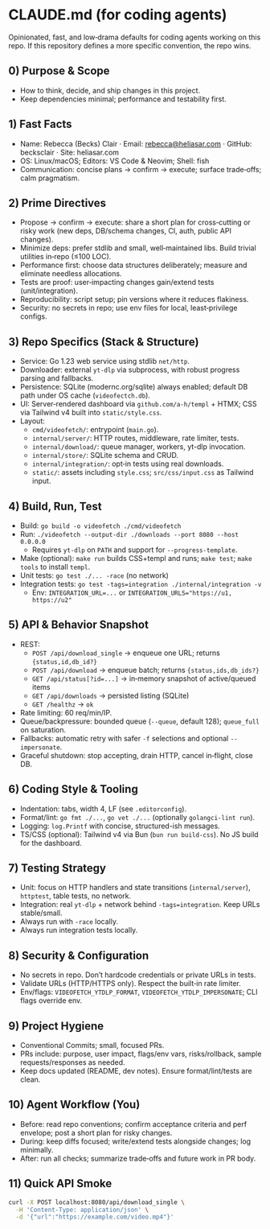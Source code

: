 # CLAUDE.md (for coding agents)

Opinionated, fast, and low‑drama defaults for coding agents working on this repo. If this repository defines a more specific convention, the repo wins.

## 0) Purpose & Scope

- How to think, decide, and ship changes in this project.
- Keep dependencies minimal; performance and testability first.

## 1) Fast Facts

- Name: Rebecca (Becks) Clair · Email: <rebecca@heliasar.com> · GitHub: becksclair · Site: heliasar.com
- OS: Linux/macOS; Editors: VS Code & Neovim; Shell: fish
- Communication: concise plans → confirm → execute; surface trade‑offs; calm pragmatism.

## 2) Prime Directives

- Propose → confirm → execute: share a short plan for cross‑cutting or risky work (new deps, DB/schema changes, CI, auth, public API changes).
- Minimize deps: prefer stdlib and small, well‑maintained libs. Build trivial utilities in‑repo (≤100 LOC).
- Performance first: choose data structures deliberately; measure and eliminate needless allocations.
- Tests are proof: user‑impacting changes gain/extend tests (unit/integration).
- Reproducibility: script setup; pin versions where it reduces flakiness.
- Security: no secrets in repo; use env files for local, least‑privilege configs.

## 3) Repo Specifics (Stack & Structure)

- Service: Go 1.23 web service using stdlib `net/http`.
- Downloader: external `yt-dlp` via subprocess, with robust progress parsing and fallbacks.
- Persistence: SQLite (modernc.org/sqlite) always enabled; default DB path under OS cache (`videofectch.db`).
- UI: Server‑rendered dashboard via `github.com/a-h/templ` + HTMX; CSS via Tailwind v4 built into `static/style.css`.
- Layout:
  - `cmd/videofetch/`: entrypoint (`main.go`).
  - `internal/server/`: HTTP routes, middleware, rate limiter, tests.
  - `internal/download/`: queue manager, workers, yt-dlp invocation.
  - `internal/store/`: SQLite schema and CRUD.
  - `internal/integration/`: opt‑in tests using real downloads.
  - `static/`: assets including `style.css`; `src/css/input.css` as Tailwind input.

## 4) Build, Run, Test

- Build: `go build -o videofetch ./cmd/videofetch`
- Run: `./videofetch --output-dir ./downloads --port 8080 --host 0.0.0.0`
  - Requires `yt-dlp` on `PATH` and support for `--progress-template`.
- Make (optional): `make run` builds CSS+templ and runs; `make test`; `make tools` to install `templ`.
- Unit tests: `go test ./... -race` (no network)
- Integration tests: `go test -tags=integration ./internal/integration -v`
  - Env: `INTEGRATION_URL=...` or `INTEGRATION_URLS="https://u1, https://u2"`

## 5) API & Behavior Snapshot

- REST:
  - `POST /api/download_single` → enqueue one URL; returns `{status,id,db_id?}`
  - `POST /api/download` → enqueue batch; returns `{status,ids,db_ids?}`
  - `GET /api/status[?id=...]` → in‑memory snapshot of active/queued items
  - `GET /api/downloads` → persisted listing (SQLite)
  - `GET /healthz` → `ok`
- Rate limiting: 60 req/min/IP.
- Queue/backpressure: bounded queue (`--queue`, default 128); `queue_full` on saturation.
- Fallbacks: automatic retry with safer `-f` selections and optional `--impersonate`.
- Graceful shutdown: stop accepting, drain HTTP, cancel in‑flight, close DB.

## 6) Coding Style & Tooling

- Indentation: tabs, width 4, LF (see `.editorconfig`).
- Format/lint: `go fmt ./...`, `go vet ./...` (optionally `golangci-lint run`).
- Logging: `log.Printf` with concise, structured-ish messages.
- TS/CSS (optional): Tailwind v4 via Bun (`bun run build-css`). No JS build for the dashboard.

## 7) Testing Strategy

- Unit: focus on HTTP handlers and state transitions (`internal/server`), `httptest`, table tests, no network.
- Integration: real `yt-dlp` + network behind `-tags=integration`. Keep URLs stable/small.
- Always run with `-race` locally.
- Always run integration tests locally.

## 8) Security & Configuration

- No secrets in repo. Don’t hardcode credentials or private URLs in tests.
- Validate URLs (HTTP/HTTPS only). Respect the built‑in rate limiter.
- Env/flags: `VIDEOFETCH_YTDLP_FORMAT`, `VIDEOFETCH_YTDLP_IMPERSONATE`; CLI flags override env.

## 9) Project Hygiene

- Conventional Commits; small, focused PRs.
- PRs include: purpose, user impact, flags/env vars, risks/rollback, sample requests/responses as needed.
- Keep docs updated (README, dev notes). Ensure format/lint/tests are clean.

## 10) Agent Workflow (You)

- Before: read repo conventions; confirm acceptance criteria and perf envelope; post a short plan for risky changes.
- During: keep diffs focused; write/extend tests alongside changes; log minimally.
- After: run all checks; summarize trade‑offs and future work in PR body.

## 11) Quick API Smoke

```bash
curl -X POST localhost:8080/api/download_single \
  -H 'Content-Type: application/json' \
  -d '{"url":"https://example.com/video.mp4"}'
```
